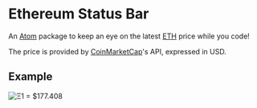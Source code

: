 # Ethereum Status Bar

An [Atom](https://atom.io/) package to keep an eye on the latest [ETH](https://www.ethereum.org/ether) price while you code!

The price is provided by [CoinMarketCap](https://coinmarketcap.com/)'s API, expressed in USD.

## Example

![Ξ1 = $177.408](https://i.imgur.com/CScmxQk.png)
